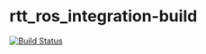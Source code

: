 # rtt_ros_integration-build
[![Build Status](https://travis-ci.org/ahoarau/rtt_ros_integration-build.svg?branch=master)](https://travis-ci.org/ahoarau/rtt_ros_integration-build)
